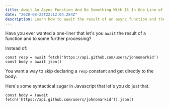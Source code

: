 ```yaml
---
title: Await An Async Function And Do Something With It In One Line of Javascript
date: "2020-08-23T22:12:04.284Z"
description: Learn how to await the result of an async function and then apply additional processing on it in one line of Javascript.
---
```


Have you ever wanted a one-liner that let's you `await` the result of a function and to some further processing?

Instead of:

```
const resp = await fetch('https://api.github.com/users/johnomarkid')
const body = await json()
```

You want a way to skip declaring a `resp` constant and get directly to the body.

Here's some syntactical sugar in Javascript that let's you do just that.

```
const body = (await fetch('https://api.github.com/users/johnomarkid')).json()
```
